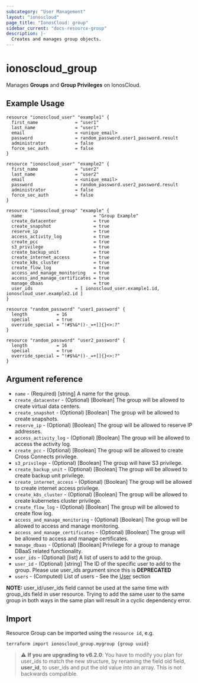 ```yaml
---
subcategory: "User Management"
layout: "ionoscloud"
page_title: "IonosCloud: group"
sidebar_current: "docs-resource-group"
description: |-
  Creates and manages group objects.
---
```


# ionoscloud\_group

Manages **Groups** and **Group Privileges** on IonosCloud.

## Example Usage

```hcl
resource "ionoscloud_user" "example1" {
  first_name              = "user1"
  last_name               = "user1"
  email                   = <unique_email>
  password                = random_password.user1_password.result
  administrator           = false
  force_sec_auth          = false
}

resource "ionoscloud_user" "example2" {
  first_name              = "user2"
  last_name               = "user2"
  email                   = <unique_email>
  password                = random_password.user2_password.result
  administrator           = false
  force_sec_auth          = false
}

resource "ionoscloud_group" "example" {
  name                           = "Group Example"
  create_datacenter              = true
  create_snapshot                = true
  reserve_ip                     = true
  access_activity_log            = true
  create_pcc                     = true
  s3_privilege                   = true
  create_backup_unit             = true
  create_internet_access         = true
  create_k8s_cluster             = true
  create_flow_log                = true
  access_and_manage_monitoring   = true
  access_and_manage_certificates = true
  manage_dbaas                   = true
  user_ids                = [ ionoscloud_user.example1.id, ionoscloud_user.example2.id ] 
}

resource "random_password" "user1_password" {
  length           = 16
  special          = true
  override_special = "!#$%&*()-_=+[]{}<>:?"
}

resource "random_password" "user2_password" {
  length           = 16
  special          = true
  override_special = "!#$%&*()-_=+[]{}<>:?"
}
```

## Argument reference

* `name` - (Required) [string] A name for the group.
* `create_datacenter` - (Optional) [Boolean] The group will be allowed to create virtual data centers.
* `create_snapshot` - (Optional) [Boolean] The group will be allowed to create snapshots.
* `reserve_ip` - (Optional) [Boolean] The group will be allowed to reserve IP addresses.
* `access_activity_log` - (Optional) [Boolean] The group will be allowed to access the activity log.
* `create_pcc` - (Optional) [Boolean] The group will be allowed to create Cross Connects privilege.
* `s3_privilege` - (Optional) [Boolean] The group will have S3 privilege.
* `create_backup_unit` - (Optional) [Boolean] The group will be allowed to create backup unit privilege.
* `create_internet_access` - (Optional) [Boolean] The group will be allowed to create internet access privilege.
* `create_k8s_cluster` - (Optional) [Boolean]  The group will be allowed to create kubernetes cluster privilege.
* `create_flow_log` - (Optional) [Boolean]  The group will be allowed to create flow log.
* `access_and_manage_monitoring` - (Optional) [Boolean]  The group will be allowed to access and manage monitoring.
* `access_and_manage_certificates` - (Optional) [Boolean]  The group will be allowed to access and manage certificates.
* `manage_dbaas` - (Optional) [Boolean]  Privilege for a group to manage DBaaS related functionality.
* `user_ids` - (Optional) [list] A list of users to add to the group.
* `user_id` - (Optional) [string] The ID of the specific user to add to the group. Please use user_ids argument since this is **DEPRECATED**
* `users` - (Computed) List of users - See the [User](user.md) section

**NOTE:** user_id/user_ids field cannot be used at the same time with group_ids field in user resource. Trying to add the same user to the same group in both ways in the same plan will result in a cyclic dependency error.

## Import

Resource Group can be imported using the `resource id`, e.g.

```shell
terraform import ionoscloud_group.mygroup {group uuid}
```

> :warning: **If you are upgrading to v6.2.0**: You have to modify you plan for user_ids to match the new structure, by renaming the field old field, **user_id**, to user_ids and put the old value into an array. This is not backwards compatible.
